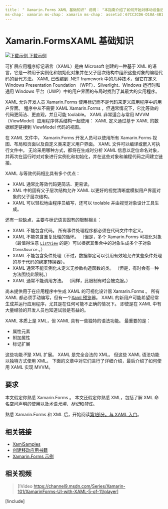 ```yaml
---
title： " Xamarin.Forms XAML 基础知识" 说明： "本指南介绍了如何开始对移动设备进行跨平台 XAML。 XAML 允许开发人员 Xamarin.Forms 使用标记而不是代码来定义应用程序中的用户界面。
ms-chap： xamarin ms-chap： xamarin ms-chap： assetid：67CC2CD6-D10A-4B14-9696-1D3A410EFFBF： xamarin 窗体 author： davidbritch： dabritch ms. 日期：10/25/2017： [ Xamarin.Forms ， Xamarin.Essentials ]
---
```


# <a name="xamarinforms-xaml-basics"></a>Xamarin.FormsXAML 基础知识

[![下载示例](~/media/shared/download.png) 下载示例](https://docs.microsoft.com/samples/xamarin/xamarin-forms-samples/xamlsamples)

可扩展应用程序标记语言（XAML）是由 Microsoft 创建的一种基于 XML 的语言，它是一种用于实例化和初始化对象并在父子层次结构中组织这些对象的编程代码的替代方法。 XAML 已改编到 .NET framework 中的几种技术，但它在定义 Windows Presentation Foundation （WPF）、Silverlight、Windows 运行时和通用 Windows 平台（UWP）中的用户界面的布局时找到了其最大的实用程序。

XAML 允许开发人员 Xamarin.Forms 使用标记而不是代码来定义应用程序中的用户界面。 程序中从不需要 XAML Xamarin.Forms ，但通常情况下，它比等效的代码更简洁、更直观，并且可能 toolable。 XAML 非常适合与常用 MVVM （ViewModel）应用程序体系结构一起使用： XAML 定义通过基于 XAML 的数据绑定链接到 ViewModel 代码的视图。

在 XAML 文件中， Xamarin.Forms 开发人员可以使用所有 Xamarin.Forms 视图、布局和页面以及自定义类来定义用户界面。 XAML 文件可以编译或嵌入可执行文件中。 无论采用哪种方式，都将在生成时分析 XAML 信息以定位命名对象，并再次在运行时对对象进行实例化和初始化，并在这些对象和编程代码之间建立链接。

XAML 与等效代码相比具有多个优点：

- XAML 通常比等效代码更简洁、更易读。
- XML 中的固有父子层次结构允许 XAML 以更好的视觉清晰度模拟用户界面对象的父子层次结构。
- XAML 可以轻松地由程序员编写，还可以 toolable 并由视觉对象设计工具生成。

还有一些缺点，主要与标记语言固有的限制相关：

- XAML 不能包含代码。 所有事件处理程序都必须在代码文件中定义。
- XAML 不能包含重复处理的循环。 （但是，多个 Xamarin.Forms 可视化对象（最值得注意 [`ListView`](xref:Xamarin.Forms.ListView) 的是）可以根据其集合中的对象生成多个子对象 `ItemsSource` 。）
- XAML 不能包含条件处理（不过，数据绑定可以引用有效地允许某些条件处理的基于代码的绑定转换器）。
- XAML 通常不能实例化未定义无参数构造函数的类。 （但是，有时会有一种方法围绕此限制。）
- XAML 通常不能调用方法。 （同样，此限制有时会被克服。）

尚未提供用于在应用程序中生成 XAML 的可视化设计器 Xamarin.Forms 。 所有 XAML 都必须手动编写，但有一个[Xaml 预览](~/xamarin-forms/xaml/xaml-previewer/index.md)器。 XAML 的新用户可能希望经常生成并运行应用程序，尤其是在任何可能不正确的情况下。 即使是在 XAML 中有大量经验的开发人员也知道试验是有益的。

XAML 本质上是 XML，但 XAML 具有一些独特的语法功能。 最重要的是：

- 属性元素
- 附加属性
- 标记扩展

这些功能*不*是 XML 扩展。 XAML 是完全合法的 XML。 但这些 XAML 语法功能以独特方式使用 XML。 下面的文章中对它们进行了详细介绍，最后介绍了如何使用 XAML 实现 MVVM。

## <a name="requirements"></a>要求

本文假定你熟悉 Xamarin.Forms 。 本文还假定你熟悉 XML，包括了解 XML 命名空间声明的使用以及术语*元素*、*标记*和*特性*。

熟悉 Xamarin.Forms 和 XML 后，开始阅读[第1部分。与 XAML 入门](~/xamarin-forms/xaml/xaml-basics/get-started-with-xaml.md)。

## <a name="related-links"></a>相关链接

- [XamlSamples](https://docs.microsoft.com/samples/xamarin/xamarin-forms-samples/xamlsamples)
- [创建移动应用书籍](~/xamarin-forms/creating-mobile-apps-xamarin-forms/index.md)
- [Xamarin.Forms 示例](https://docs.microsoft.com/samples/browse/?products=xamarin&term=Xamarin.Forms)

## <a name="related-video"></a>相关视频

> [!Video https://channel9.msdn.com/Series/Xamarin-101/XamarinForms-UI-with-XAML-5-of-11/player]

[!include[](~/essentials/includes/xamarin-show-essentials.md)]
